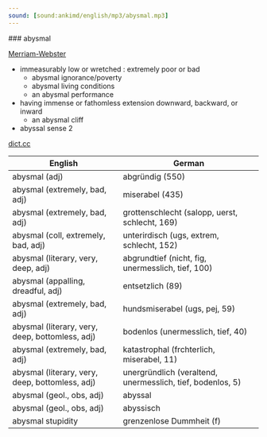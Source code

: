 ```yaml
---
sound: [sound:ankimd/english/mp3/abysmal.mp3]
---
```


\### abysmal

[Merriam-Webster](https://www.merriam-webster.com/dictionary/abysmal)

- immeasurably low or wretched : extremely poor or bad
    - abysmal ignorance/poverty
    - abysmal living conditions
    - an abysmal performance
- having immense or fathomless extension downward, backward, or inward
    - an abysmal cliff
- abyssal sense 2

[dict.cc](https://www.dict.cc/abysmal)

| English        | German       |
| -------------- | ------------ |
| abysmal (adj) | abgründig (550) |
| abysmal (extremely, bad, adj) | miserabel (435) |
| abysmal (extremely, bad, adj) | grottenschlecht (salopp, uerst, schlecht, 169) |
| abysmal (coll, extremely, bad, adj) | unterirdisch (ugs, extrem, schlecht, 152) |
| abysmal (literary, very, deep, adj) | abgrundtief (nicht, fig, unermesslich, tief, 100) |
| abysmal (appalling, dreadful, adj) | entsetzlich (89) |
| abysmal (extremely, bad, adj) | hundsmiserabel (ugs, pej, 59) |
| abysmal (literary, very, deep, bottomless, adj) | bodenlos (unermesslich, tief, 40) |
| abysmal (extremely, bad, adj) | katastrophal (frchterlich, miserabel, 11) |
| abysmal (literary, very, deep, bottomless, adj) | unergründlich (veraltend, unermesslich, tief, bodenlos, 5) |
| abysmal (geol., obs, adj) | abyssal |
| abysmal (geol., obs, adj) | abyssisch |
| abysmal stupidity | grenzenlose Dummheit (f) |
